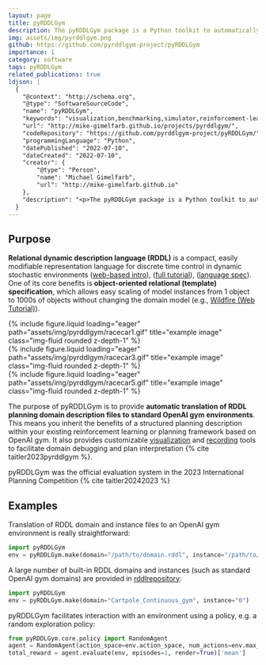 ```yaml
---
layout: page
title: pyRDDLGym
description: The pyRDDLGym package is a Python toolkit to automatically generate OpenAI Gym environments from Relational Dynamic Influence Diagram Language (RDDL) description files. It serves as the official parser, simulator, and evaluation system for RDDL in Python, making it easier to create and work with dynamic stochastic environments in any pipeline where an OpenAI gym environment is required. pyRDDLGym includes customizable visualization and recording tools for debugging and interpreting plans, and supports a growing ecosystem of planning tools that aims to fill the niche on standardized benchmarking and baseline problems for the planning community.
img: assets/img/pyrddlgym.png
github: https://github.com/pyrddlgym-project/pyRDDLGym
importance: 1
category: software
tags: pyRDDLGym
related_publications: true
ldjson: |
  {
    "@context": "http://schema.org",
    "@type": "SoftwareSourceCode",
    "name": "pyRDDLGym",
    "keywords": "visualization,benchmarking,simulator,reinforcement-learning,planner,simulation,visualisation,planning,visualizer,gym,benchmark-framework,gymnasium,evaluation-framework,benchmarking-framework,planning-domain-definition-language,model-based planners,gym-environments,rddl,rddl-domains",
    "url": "http://mike-gimelfarb.github.io/projects/pyrddlgym/",
    "codeRepository": "https://github.com/pyrddlgym-project/pyRDDLGym/",
    "programmingLanguage": "Python",
    "datePublished": "2022-07-10",
    "dateCreated": "2022-07-10",
    "creator": {
        "@type": "Person",
        "name": "Michael Gimelfarb",
        "url": "http://mike-gimelfarb.github.io"
    },
    "description": "<p>The pyRDDLGym package is a Python toolkit to automatically generate OpenAI Gym environments from Relational Dynamic Influence Diagram Language (RDDL) description files. It serves as the official parser, simulator, and evaluation system for RDDL in Python, making it easier to create and work with dynamic stochastic environments in any pipeline where an OpenAI gym environment is required. pyRDDLGym includes customizable visualization and recording tools for debugging and interpreting plans, and supports a growing ecosystem of planning tools that aims to fill the niche on standardized benchmarking and baseline problems for the planning community.</p>"
  }
---
```


## Purpose

**Relational dynamic description language (RDDL)** is a compact, easily modifiable representation language for discrete time control in dynamic stochastic environments ([web-based intro](https://ataitler.github.io/IPPC2023/pyrddlgym_rddl_tutorial.html)), ([full tutorial](https://pyrddlgym-project.github.io/AAAI24-lab)), ([language spec](https://pyrddlgym.readthedocs.io/en/latest/rddl.html)).
One of its core benefits is **object-oriented relational (template) specification**, which allows easy scaling of model instances from 1 object to 1000s of objects without changing the domain model (e.g., [Wildfire (Web Tutorial)](https://ataitler.github.io/IPPC2023/pyrddlgym_rddl_tutorial.html)).

<div class="row">
    <div class="col-sm mt-2 mt-md-0">
{% include figure.liquid loading="eager" path="assets/img/pyrddlgym/racecar1.gif" title="example image" class="img-fluid rounded z-depth-1" %}
    </div>
    <div class="col-sm mt-2 mt-md-0">
{% include figure.liquid loading="eager" path="assets/img/pyrddlgym/racecar3.gif" title="example image" class="img-fluid rounded z-depth-1" %}
    </div>
    <div class="col-sm mt-2 mt-md-0">
{% include figure.liquid loading="eager" path="assets/img/pyrddlgym/racecar5.gif" title="example image" class="img-fluid rounded z-depth-1" %}
    </div>
</div>


The purpose of pyRDDLGym is to provide **automatic translation of RDDL planning domain description files to standard OpenAI gym environments**. This means you inherit the benefits of a structured planning description within your existing reinforcement learning or planning framework based on OpenAI gym. It also provides customizable [visualization](https://github.com/ataitler/pyRDDLGym?tab=readme-ov-file#creating-your-own-visualizer) and [recording](https://github.com/ataitler/pyRDDLGym?tab=readme-ov-file#recording-movies) tools to facilitate domain debugging and plan interpretation {% cite taitler2023pyrddlgym %}. 

pyRDDLGym was the official evaluation system in the 2023 International Planning Competition {% cite taitler20242023 %}

## Examples

Translation of RDDL domain and instance files to an OpenAI gym environment is really straightforward:

```python
import pyRDDLGym
env = pyRDDLGym.make(domain="/path/to/domain.rddl", instance="/path/to/instance.rddl")
```

A large number of built-in RDDL domains and instances (such as standard OpenAI gym domains) are provided in [rddlrepository](https://github.com/pyrddlgym-project/rddlrepository):

```python
import pyRDDLGym
env = pyRDDLGym.make(domain="Cartpole_Continuous_gym", instance="0")
```

pyRDDLGym facilitates interaction with an environment using a policy, e.g. a random exploration policy:

```python
from pyRDDLGym.core.policy import RandomAgent
agent = RandomAgent(action_space=env.action_space, num_actions=env.max_allowed_actions)
total_reward = agent.evaluate(env, episodes=1, render=True)['mean']
```


